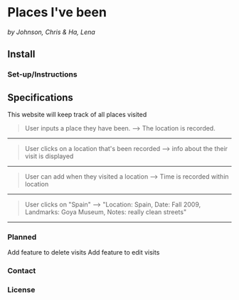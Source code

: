 # Places I've been
_by Johnson, Chris & Ha, Lena_

## Install

### Set-up/Instructions

## Specifications
This website will keep track of all places visited

> User inputs a place they have been. --> The location is recorded.
---
> User clicks on a location that's been recorded --> info about the their visit is displayed
---
> User can add when they visited a location --> Time is recorded within location
---
> User clicks on  "Spain" --> "Location: Spain, Date: Fall 2009, Landmarks: Goya Museum, Notes: really clean streets"
---

### Planned
Add feature to delete visits
Add feature to edit visits

### Contact

### License
